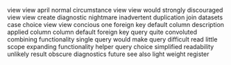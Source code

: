 view view april normal circumstance view view would strongly discouraged view view create diagnostic nightmare inadvertent duplication join datasets case choice view view concious one foreign key default column description applied column column default foreign key query quite convoluted combining functionality single query would make query difficult read little scope expanding functionality helper query choice simplified readability unlikely result obscure diagnostics future see also light weight register